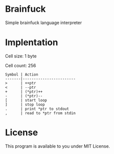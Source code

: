 
# Brainfuck
Simple brainfuck language interpreter

# Implentation
Cell size: 1 byte

Cell count: 256

```
Symbol | Action
-------|------------------------
>      | ++ptr
<      | --ptr
+      | (*ptr)++
-      | (*ptr)--
[      | start loop
]      | stop loop
.      | print *ptr to stdout
,      | read to *ptr from stdin
```

# License
This program is available to you under MIT License.
